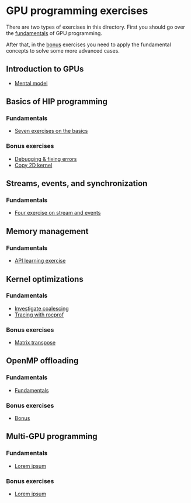# GPU programming exercises

There are two types of exercises in this directory.
First you should go over the [fundamentals](exercises/fundamentals) of GPU programming.

After that, in the [bonus](exercises/bonus) exercises you need to apply the fundamental
concepts to solve some more advanced cases.

## Introduction to GPUs

- [Mental model](exercises/fundamentals/01-introduction)

## Basics of HIP programming

### Fundamentals

- [Seven exercises on the basics](https://github.com/csc-training/summerschool/blob/master/gpu/exercises/fundamentals/02-kernels/README.md)

### Bonus exercises

- [Debugging & fixing errors](exercises/bonus/02-kernels/kernel_errors)
- [Copy 2D kernel](exercises/bonus/02-kernels/copy2d)

## Streams, events, and synchronization

### Fundamentals

- [Four exercise on stream and events](exercises/fundamentals/03-streams)

## Memory management

### Fundamentals

- [API learning exercise](exercises/fundamentals/04-memory)

## Kernel optimizations

### Fundamentals

- [Investigate coalescing](exercises/fundamentals/06-optimization/01-coalescing)
- [Tracing with rocprof](exercises/fundamentals/06-optimization/02-trace)

### Bonus exercises

- [Matrix transpose](exercises/bonus/06-optimization/matrix-transpose)

## OpenMP offloading


### Fundamentals

- [Fundamentals](exercises/fundamentals/07-openmp)

### Bonus exercises

- [Bonus](exercises/bonus/07-openmp)

## Multi-GPU programming

### Fundamentals

- [Lorem ipsum](exercises/fundamentals/lorem)

### Bonus exercises

- [Lorem ipsum](exercises/bonus/lorem)

